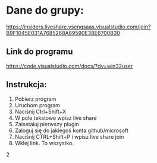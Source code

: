 # Dane do grupy:
[https://insiders.liveshare.vsengsaas.visualstudio.com/join?B9F1045E031A7685268A89590E38E6700B30
](https://insiders.liveshare.vsengsaas.visualstudio.com/join?B9F1045E031A7685268A89590E38E6700B30
)

## Link do programu
https://code.visualstudio.com/docs/?dv=win32user

## Instrukcja:
1. Pobierz program
2. Uruchom program
3. Naciśnij Ctrl+Shift+X
4. W pole tekstowe wpisz live share
5. Zainstaluj pierwszy plugin
6. Zaloguj się do jakiegoś konta github/microsoft
7. Naciśnij CTRL+Shift+P i wpisz live share join
8. Wklej link. To wszystko.

2
